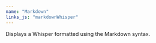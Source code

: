 ```yaml
---
name: "Markdown"
links_js: "markdownWhisper"
---
```

Displays a Whisper formatted using the Markdown syntax.
